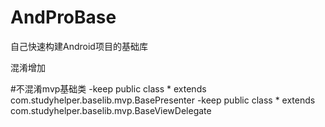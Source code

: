 # AndProBase
自己快速构建Android项目的基础库


混淆增加

#不混淆mvp基础类
-keep public class * extends com.studyhelper.baselib.mvp.BasePresenter
-keep public class * extends com.studyhelper.baselib.mvp.BaseViewDelegate